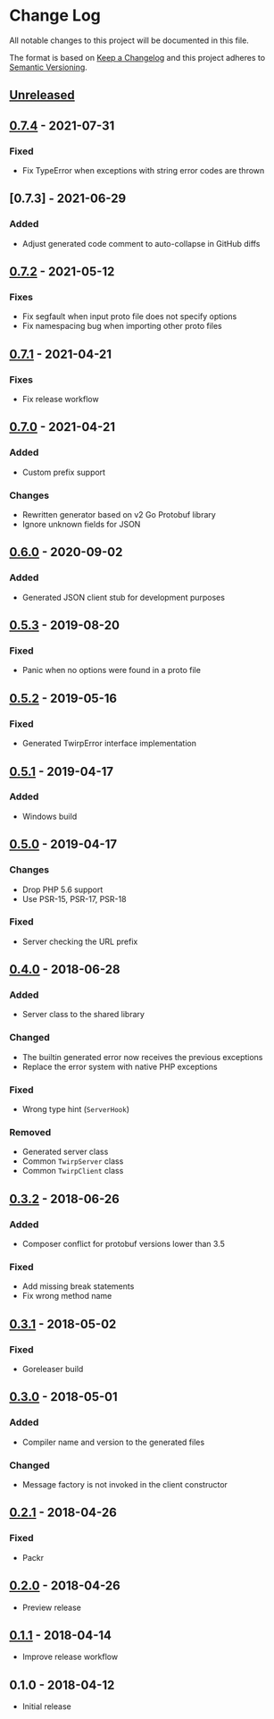# Change Log


All notable changes to this project will be documented in this file.

The format is based on [Keep a Changelog](http://keepachangelog.com/en/1.0.0/)
and this project adheres to [Semantic Versioning](http://semver.org/spec/v2.0.0.html).


## [Unreleased]


## [0.7.4] - 2021-07-31

### Fixed

- Fix TypeError when exceptions with string error codes are thrown


## [0.7.3] - 2021-06-29

### Added

- Adjust generated code comment to auto-collapse in GitHub diffs


## [0.7.2] - 2021-05-12

### Fixes

- Fix segfault when input proto file does not specify options
- Fix namespacing bug when importing other proto files


## [0.7.1] - 2021-04-21

### Fixes

- Fix release workflow


## [0.7.0] - 2021-04-21

### Added

- Custom prefix support

### Changes

- Rewritten generator based on v2 Go Protobuf library
- Ignore unknown fields for JSON


## [0.6.0] - 2020-09-02

### Added

- Generated JSON client stub for development purposes


## [0.5.3] - 2019-08-20

### Fixed

- Panic when no options were found in a proto file


## [0.5.2] - 2019-05-16

### Fixed

- Generated TwirpError interface implementation


## [0.5.1] - 2019-04-17

### Added

- Windows build


## [0.5.0] - 2019-04-17

### Changes

- Drop PHP 5.6 support
- Use PSR-15, PSR-17, PSR-18

### Fixed

- Server checking the URL prefix


## [0.4.0] - 2018-06-28

### Added

- Server class to the shared library

### Changed

- The builtin generated error now receives the previous exceptions
- Replace the error system with native PHP exceptions

### Fixed

- Wrong type hint (`ServerHook`)

### Removed

- Generated server class
- Common `TwirpServer` class
- Common `TwirpClient` class


## [0.3.2] - 2018-06-26

### Added

- Composer conflict for protobuf versions lower than 3.5

### Fixed

- Add missing break statements
- Fix wrong method name


## [0.3.1] - 2018-05-02

### Fixed

- Goreleaser build


## [0.3.0] - 2018-05-01

### Added

- Compiler name and version to the generated files

### Changed

- Message factory is not invoked in the client constructor


## [0.2.1] - 2018-04-26

### Fixed

- Packr


## [0.2.0] - 2018-04-26

- Preview release


## [0.1.1] - 2018-04-14

- Improve release workflow


## 0.1.0 - 2018-04-12

- Initial release


[Unreleased]: https://github.com/twirphp/twirp/compare/v0.7.4...HEAD
[0.7.4]: https://github.com/twirphp/twirp/compare/v0.7.3...v0.7.4
[0.7.2]: https://github.com/twirphp/twirp/compare/v0.7.2...v0.7.3
[0.7.2]: https://github.com/twirphp/twirp/compare/v0.7.1...v0.7.2
[0.7.1]: https://github.com/twirphp/twirp/compare/v0.7.0...v0.7.1
[0.7.0]: https://github.com/twirphp/twirp/compare/v0.6.0...v0.7.0
[0.6.0]: https://github.com/twirphp/twirp/compare/v0.5.3...v0.6.0
[0.5.3]: https://github.com/twirphp/twirp/compare/v0.5.2...v0.5.3
[0.5.2]: https://github.com/twirphp/twirp/compare/v0.5.1...v0.5.2
[0.5.1]: https://github.com/twirphp/twirp/compare/v0.5.0...v0.5.1
[0.5.0]: https://github.com/twirphp/twirp/compare/v0.4.0...v0.5.0
[0.4.0]: https://github.com/twirphp/twirp/compare/v0.3.2...v0.4.0
[0.3.2]: https://github.com/twirphp/twirp/compare/v0.3.1...v0.3.2
[0.3.1]: https://github.com/twirphp/twirp/compare/v0.3.0...v0.3.1
[0.3.0]: https://github.com/twirphp/twirp/compare/v0.2.1...v0.3.0
[0.2.1]: https://github.com/twirphp/twirp/compare/v0.2.0...v0.2.1
[0.2.0]: https://github.com/twirphp/twirp/compare/v0.1.1...v0.2.0
[0.1.1]: https://github.com/twirphp/twirp/compare/v0.1.0...v0.1.1
